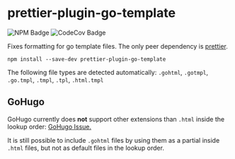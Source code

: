 # prettier-plugin-go-template

![NPM Badge](https://img.shields.io/npm/v/prettier-plugin-go-template) ![CodeCov Badge](https://img.shields.io/codecov/c/github/niklaspor/prettier-plugin-go-template)

Fixes formatting for go template files. The only peer dependency is [prettier](https://www.npmjs.com/package/prettier).

```
npm install --save-dev prettier-plugin-go-template
```

The following file types are detected automatically:
`.gohtml`, `.gotmpl`, `.go.tmpl`, `.tmpl`, `.tpl`, `.html.tmpl`

## GoHugo

GoHugo currently does **not** support other extensions than `.html` inside the lookup order: [GoHugo Issue.](https://github.com/gohugoio/hugo/issues/3230)

It is still possible to include `.gohtml` files by using them as a partial inside `.html` files, but not as default files in the lookup order.
